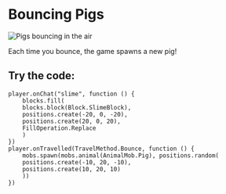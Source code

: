 # Bouncing Pigs

![Pigs bouncing in the air](/static/mods/bouncing-pigs.jpg)

Each time you bounce, the game spawns a new pig!

## Try the code:

```blocks
player.onChat("slime", function () {
    blocks.fill(
    blocks.block(Block.SlimeBlock),
    positions.create(-20, 0, -20),
    positions.create(20, 0, 20),
    FillOperation.Replace
    )
})
player.onTravelled(TravelMethod.Bounce, function () {
    mobs.spawn(mobs.animal(AnimalMob.Pig), positions.random(
    positions.create(-10, 20, -10),
    positions.create(10, 20, 10)
    ))
})
```